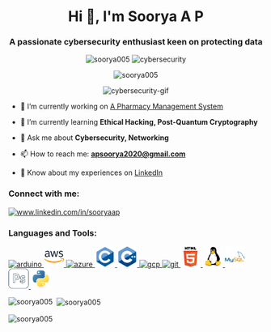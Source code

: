 <h1 align="center">Hi 👋, I'm Soorya A P</h1>
<h3 align="center">A passionate cybersecurity enthusiast keen on protecting data</h3>

<p align="center">
  <img src="https://komarev.com/ghpvc/?username=soorya005&label=Visitors&color=brightgreen&style=plastic" alt="soorya005" />
  <img src="https://img.shields.io/badge/cyber%20security-%2300A86B.svg?style=for-the-badge&logo=security&logoColor=white" alt="cybersecurity" />
</p>

<p align="center">
  <img src="https://github-profile-trophy.vercel.app/?username=soorya005&theme=dracula" alt="soorya005" />
</p>

<p align="center">
  <img src="https://media.giphy.com/media/Ll22OhMLAlVDb8UQWe/giphy.gif" width="300" height="150" alt="cybersecurity-gif" />

</p>

- 🔭 I’m currently working on [A Pharmacy Management System](https://github.com/Soorya005/pharmacy-database)

- 🌱 I’m currently learning **Ethical Hacking, Post-Quantum Cryptography**

- 💬 Ask me about **Cybersecurity, Networking**

- 📫 How to reach me: **apsoorya2020@gmail.com**

- 📄 Know about my experiences on [LinkedIn](https://www.linkedin.com/in/sooryaap)

<h3 align="left">Connect with me:</h3>
<p align="left">
  <a href="https://www.linkedin.com/in/sooryaap" target="blank">
    <img align="center" src="https://raw.githubusercontent.com/rahuldkjain/github-profile-readme-generator/master/src/images/icons/Social/linked-in-alt.svg" alt="www.linkedin.com/in/sooryaap" height="30" width="40" />
  </a>
</p>

<h3 align="left">Languages and Tools:</h3>
<p align="left">
  <a href="https://www.arduino.cc/" target="_blank" rel="noreferrer"> 
    <img src="https://cdn.worldvectorlogo.com/logos/arduino-1.svg" alt="arduino" width="40" height="40"/> 
  </a> 
  <a href="https://aws.amazon.com" target="_blank" rel="noreferrer"> 
    <img src="https://raw.githubusercontent.com/devicons/devicon/master/icons/amazonwebservices/amazonwebservices-original-wordmark.svg" alt="aws" width="40" height="40"/> 
  </a> 
  <a href="https://azure.microsoft.com/en-in/" target="_blank" rel="noreferrer"> 
    <img src="https://www.vectorlogo.zone/logos/microsoft_azure/microsoft_azure-icon.svg" alt="azure" width="40" height="40"/> 
  </a> 
  <a href="https://www.cprogramming.com/" target="_blank" rel="noreferrer"> 
    <img src="https://raw.githubusercontent.com/devicons/devicon/master/icons/c/c-original.svg" alt="c" width="40" height="40"/> 
  </a> 
  <a href="https://www.w3schools.com/cpp/" target="_blank" rel="noreferrer"> 
    <img src="https://raw.githubusercontent.com/devicons/devicon/master/icons/cplusplus/cplusplus-original.svg" alt="cplusplus" width="40" height="40"/> 
  </a> 
  <a href="https://cloud.google.com" target="_blank" rel="noreferrer"> 
    <img src="https://www.vectorlogo.zone/logos/google_cloud/google_cloud-icon.svg" alt="gcp" width="40" height="40"/> 
  </a> 
  <a href="https://git-scm.com/" target="_blank" rel="noreferrer"> 
    <img src="https://www.vectorlogo.zone/logos/git-scm/git-scm-icon.svg" alt="git" width="40" height="40"/> 
  </a> 
  <a href="https://www.w3.org/html/" target="_blank" rel="noreferrer"> 
    <img src="https://raw.githubusercontent.com/devicons/devicon/master/icons/html5/html5-original-wordmark.svg" alt="html5" width="40" height="40"/> 
  </a> 
  <a href="https://www.linux.org/" target="_blank" rel="noreferrer"> 
    <img src="https://raw.githubusercontent.com/devicons/devicon/master/icons/linux/linux-original.svg" alt="linux" width="40" height="40"/> 
  </a> 
  <a href="https://www.mysql.com/" target="_blank" rel="noreferrer"> 
    <img src="https://raw.githubusercontent.com/devicons/devicon/master/icons/mysql/mysql-original-wordmark.svg" alt="mysql" width="40" height="40"/> 
  </a> 
  <a href="https://www.photoshop.com/en" target="_blank" rel="noreferrer"> 
    <img src="https://raw.githubusercontent.com/devicons/devicon/master/icons/photoshop/photoshop-line.svg" alt="photoshop" width="40" height="40"/> 
  </a> 
  <a href="https://www.python.org" target="_blank" rel="noreferrer"> 
    <img src="https://raw.githubusercontent.com/devicons/devicon/master/icons/python/python-original.svg" alt="python" width="40" height="40"/> 
  </a> 
</p>

<p>
  <img align="left" src="https://github-readme-stats.vercel.app/api/top-langs?username=soorya005&show_icons=true&locale=en&layout=compact&theme=tokyonight" alt="soorya005" />
</p>

<p>&nbsp;
  <img align="center" src="https://github-readme-stats.vercel.app/api?username=soorya005&show_icons=true&locale=en&theme=tokyonight" alt="soorya005" />
</p>

<p>
  <img align="center" src="https://github-readme-streak-stats.herokuapp.com/?user=soorya005&theme=tokyonight" alt="soorya005" />
</p>
